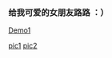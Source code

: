 ### 给我可爱的女朋友路路 ：）

[Demo1](https://supertraveler-lee.github.io/index.html)

[pic1](https://github.com/Supertraveler-Lee/Supertraveler-Lee.github.io/srceenshot1)
[pic2](https://github.com/Supertraveler-Lee/Supertraveler-Lee.github.io/srceenshot2)
